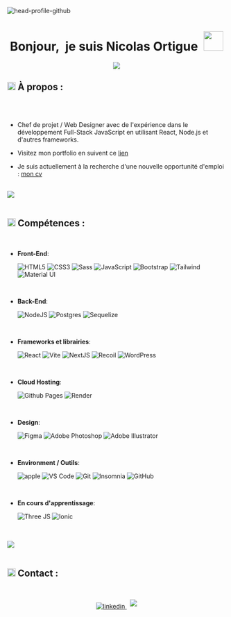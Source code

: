 ![head-profile-github](https://github.com/NicolasOrtigue/NicolasOrtigue/assets/35613087/7c472e56-354d-4522-9b5a-a07d56a23631)

<h1 align="center"> <b>Bonjour,&nbsp; je suis Nicolas Ortigue</b>&nbsp; <img src="https://github.com/NicolasOrtigue/NicolasOrtigue/assets/35613087/d5c62aa8-946a-4ef8-8864-ed4f476d7b36" width="45"></h1>

<p align="center">
  <a href="https://github.com/DenverCoder1/readme-typing-svg"><img src="https://readme-typing-svg.herokuapp.com?font=Roboto&color=cyan&size=25&center=true&vCenter=true&width=600&height=60&lines=Gestion+de+projet++;Web+Designer;UI/UX+Design;Full-Stack+JS"></a>
</p>

## <img src="https://github.com/NicolasOrtigue/NicolasOrtigue/assets/35613087/a3b56603-3cba-4e68-aa6a-f8731af1f918" width ="19"> **À propos :**


<br>
<br>

- Chef de projet / Web Designer avec de l'expérience dans le développement Full-Stack JavaScript en utilisant React, Node.js et d'autres frameworks.

- Visitez mon portfolio en suivent ce [lien](https://onweb-portfolio.onrender.com/)

- Je suis actuellement à la recherche d'une nouvelle opportunité d'emploi : [mon cv]("https://nicolas-ortigue-portfolio.netlify.app/cv-nicolas-ortigue.pdf")
<br>

<img src="https://user-images.githubusercontent.com/73097560/115834477-dbab4500-a447-11eb-908a-139a6edaec5c.gif">

<br>
<br>

## <img src="https://github.com/NicolasOrtigue/NicolasOrtigue/assets/35613087/a3b56603-3cba-4e68-aa6a-f8731af1f918" width ="19"> <b>Compétences :</b>

<br>

<p align="left">

- **Front-End**:

  ![HTML5](https://img.shields.io/badge/HTML5%20-%23E34F26.svg?style=for-the-badge&logo=html5&logoColor=white)
  ![CSS3](https://img.shields.io/badge/CSS%20-%231572B6.svg?style=for-the-badge&logo=css3&logoColor=white)
  ![Sass](https://img.shields.io/badge/Sass-CC6699?style=for-the-badge&logo=sass&logoColor=white)
  ![JavaScript](https://img.shields.io/badge/JavaScript%20-%23F7DF1E.svg?style=for-the-badge&logo=javascript&logoColor=black)
  ![Bootstrap](https://img.shields.io/badge/bootstrap-%237952B3.svg?style=for-the-badge&logo=bootstrap&logoColor=white)
  ![Tailwind](https://img.shields.io/badge/tailwind_css-%2306B6D4.svg?style=for-the-badge&logo=tailwind-css&logoColor=white)
  ![Material UI](https://img.shields.io/badge/Material%20UI-007FFF?style=for-the-badge&logo=mui&logoColor=white)

<br>

- **Back-End**:

  ![NodeJS](https://img.shields.io/badge/node_js-%23339933.svg?style=for-the-badge&logo=node.js&logoColor=white)
  ![Postgres](https://img.shields.io/badge/postgres-%23316192.svg?style=for-the-badge&logo=postgresql&logoColor=white)
  ![Sequelize](https://img.shields.io/badge/Sequelize-52B0E7?style=for-the-badge&logo=Sequelize&logoColor=white)

<br>

- **Frameworks et librairies**:

  ![React](https://img.shields.io/badge/react-%232d415c.svg?style=for-the-badge&logo=react&logoColor=%2304D8F9)
  ![Vite](https://img.shields.io/badge/vite-%23646CFF.svg?style=for-the-badge&logo=vite&logoColor=white)
  ![NextJS](https://img.shields.io/badge/next_js-black.svg?style=for-the-badge&logo=next.js&logoColor=white)
  ![Recoil](https://img.shields.io/badge/recoil-%233578e5.svg?style=for-the-badge&logo=recoiljs&logoColor=white)
  ![WordPress](https://img.shields.io/static/v1?style=for-the-badge&message=WordPress&color=21759B&logo=WordPress&logoColor=FFFFFF&label=)

<br>

- **Cloud Hosting**:

  ![Github Pages](https://img.shields.io/badge/GitHub%20Pages-%23327FC7.svg?style=for-the-badge&logo=github&logoColor=white)
  ![Render](https://img.shields.io/badge/Render-46E3B7?style=for-the-badge&logo=render&logoColor=white)

<br>

- **Design**:

  ![Figma](https://img.shields.io/badge/figma-%23F24E1E.svg?style=for-the-badge&logo=figma&logoColor=white)
  ![Adobe Photoshop](https://img.shields.io/badge/Adobe%20Photoshop-31A8FF?style=for-the-badge&logo=Adobe%20Photoshop&logoColor=black)
  ![Adobe Illustrator](https://img.shields.io/badge/Adobe%20Illustrator-FF9A00?style=for-the-badge&logo=adobe%20illustrator&logoColor=white)

<br>

- **Environment / Outils**:

  ![apple](https://img.shields.io/badge/apple-black.svg?style=for-the-badge&logo=apple&logoColor=white)
  ![VS Code](https://img.shields.io/badge/visual_studio_code-%23007ACC.svg?style=for-the-badge&logo=visual-studio-code&logoColor=white)
  ![Git](https://img.shields.io/badge/git-%23F05032.svg?style=for-the-badge&logo=git&logoColor=white)
  ![Insomnia](https://img.shields.io/badge/insomia-%234000BF.svg?style=for-the-badge&logo=insomnia&logoColor=white)
  ![GitHub](https://img.shields.io/badge/github-%23121011.svg?style=for-the-badge&logo=github&logoColor=white)

<br>

- **En cours d'apprentissage**:

  ![Three JS](https://img.shields.io/badge/ThreeJs-black?style=for-the-badge&logo=three.js&logoColor=white)
  ![Ionic](https://img.shields.io/badge/ionic-%233880FF.svg?style=for-the-badge&logo=ionic&logoColor=white)

</p>

<br>
<br>

<img src="https://user-images.githubusercontent.com/73097560/115834477-dbab4500-a447-11eb-908a-139a6edaec5c.gif">

<br>
<br>

## <img src="https://github.com/NicolasOrtigue/NicolasOrtigue/assets/35613087/a3b56603-3cba-4e68-aa6a-f8731af1f918" width ="19"> <b>Contact :</b>

<br>

<p align="center"><a href="#" target="_blank">
<img src="https://img.shields.io/badge/linkedin:  nicolas ortigue-%2300acee.svg?color=405DE6&style=for-the-badge&logo=linkedin&logoColor=white" alt=linkedin style="margin-bottom: 5px;"/>
</a> &nbsp;
<a href="mailto:nicolasortigue@gmail.com" target="_blank">
<img src="https://img.shields.io/badge/gmail:  nicolas ortigue-%23EA4335.svg?style=for-the-badge&logo=gmail&logoColor=white" t=mail style="margin-bottom: 5px;" />
</a></p>

<br>
<br>
<br>
